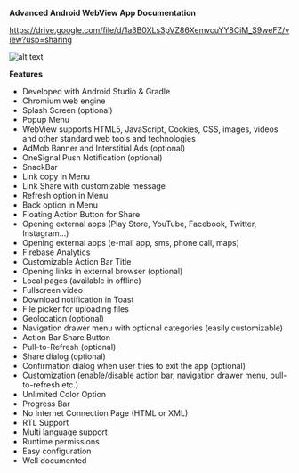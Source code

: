 <b>Advanced Android WebView App Documentation</b>

https://drive.google.com/file/d/1a3B0XLs3pVZ86XemvcuYY8CiM_S9weFZ/view?usp=sharing

![alt text](https://github.com/mustafaersoyer/Advanced-Android-WebView/blob/master/ENG.jpg?raw=true)

<b> Features </b>

<ul>
  <li>Developed with Android Studio & Gradle</li>
  <li>Chromium web engine</li>
  <li>Splash Screen (optional)</li>
  <li>Popup Menu</li>
  <li>WebView supports HTML5, JavaScript, Cookies, CSS, images, videos and other standard web tools and technologies
</li>
  <li>AdMob Banner and Interstitial Ads (optional)
</li>
  <li>OneSignal Push Notification (optional)
</li>
  <li>SnackBar
</li>
  <li>Link copy in Menu
</li>
  <li>Link Share with customizable message
</li>
  <li>Refresh option in Menu
</li>
  <li>Back option in Menu
</li>
  <li>Floating Action Button for Share
</li>
  <li>Opening external apps (Play Store, YouTube, Facebook, Twitter, Instagram...)
</li>
  <li>Opening external apps (e-mail app, sms, phone call, maps)
</li>
  <li>Firebase Analytics
</li>
  <li>Customizable Action Bar Title
</li>
  <li>Opening links in external browser (optional)
</li><li>Local pages (available in offline)
</li><li>Fullscreen video
</li>
  <li>Download notification in Toast
</li>
  <li>File picker for uploading files
</li>
  <li>Geolocation (optional)
</li>
  <li>Navigation drawer menu with optional categories (easily customizable)
</li>
  <li>Action Bar Share Button
</li>
  <li>Pull-to-Refresh (optional)
</li><li>Share dialog (optional)
</li><li>Confirmation dialog when user tries to exit the app (optional)
</li>
  <li>Customization (enable/disable action bar, navigation drawer menu, pull-to-refresh etc.)
</li>
  <li>Unlimited Color Option
</li>
  <li>Progress Bar
</li>
  <li>No Internet Connection Page (HTML or XML)
</li>
  <li>RTL Support
</li>
  <li>Multi language support
</li>
  <li>Runtime permissions
</li>
  <li>Easy configuration
</li>
  <li>Well documented
</li>
</ul>

